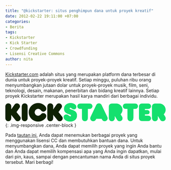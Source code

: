 ```yaml
---
title: "@kickstarter: situs penghimpun dana untuk proyek kreatif"
date: 2012-02-22 19:11:00 +07:00
categories:
- Berita
tags:
- Kickstarter
- Kick Starter
- Crowdfunding
- Lisensi Creative Commons
author: nita
---
```


[Kickstarter.com](Kickstarter.com) adalah situs yang merupakan platform dana terbesar di dunia untuk proyek-proyek kreatif. Setiap minggu, puluhan ribu orang menyumbangkan jutaan dolar untuk proyek-proyek musik, film, seni, teknologi, desain, makanan, penerbitan dan bidang kreatif lainnya. Setiap proyek Kickstarter merupakan hasil karya mandiri dari berbagai individu.

![kickstarter-logo-light.png](/uploads/kickstarter-logo-light.png){: .img-responsive .center-block }

Pada [tautan ini](http://www.kickstarter.com/pages/creativecommons), Anda dapat menemukan berbagai proyek yang menggunakan lisensi CC dan membutuhkan bantuan dana. Untuk menyumbangkan dana, Anda dapat memilih proyek yang ingin Anda bantu dan Anda dapat memilih kompensasi apa yang Anda ingin dapatkan, mulai dari pin, kaus, sampai dengan pencantuman nama Anda di situs proyek tersebut. Mari berbagi!